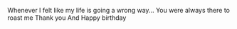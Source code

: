 Whenever I felt like my life is going a wrong way...
You were always there to roast me
Thank you
And
Happy birthday
